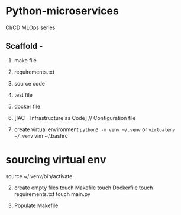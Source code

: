 # Python-microservices
CI/CD MLOps series

## Scaffold - 
1. make file
2. requirements.txt
3. source code
4. test file
5. docker file
6. [IAC - Infrastructure as Code] // Configuration file

1. create virtual environment `python3 -m venv ~/.venv` or `virtualenv ~/.venv`
vim ~/.bashrc
# sourcing virtual env
source ~/.venv/bin/activate

2. create empty files
touch Makefile 
touch Dockerfile
touch requirements.txt
touch main.py

3. Populate Makefile

